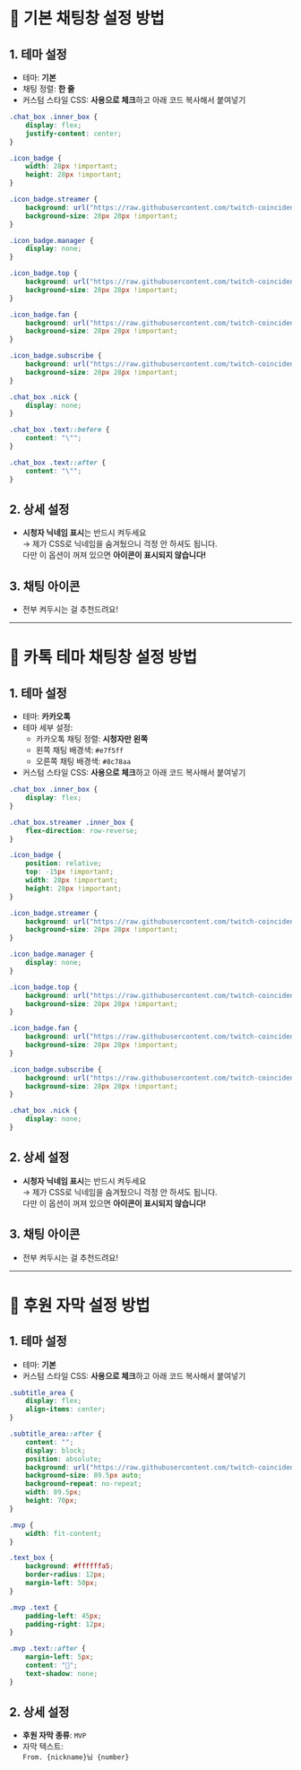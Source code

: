 # 💬 기본 채팅창 설정 방법

## 1. 테마 설정

- 테마: **기본**
- 채팅 정렬: **한 줄**
- 커스텀 스타일 CSS: **사용으로 체크**하고 아래 코드 복사해서 붙여넣기

```css
.chat_box .inner_box {
	display: flex;
  	justify-content: center;
}

.icon_badge {
	width: 28px !important;
  	height: 28px !important;
}

.icon_badge.streamer {
	background: url("https://raw.githubusercontent.com/twitch-coincidence/hongdoyu/refs/heads/main/2025/July/img/chat_streamer.webp") 50% 50% no-repeat !important;
  	background-size: 28px 28px !important;
}

.icon_badge.manager {
  	display: none;
}

.icon_badge.top {
	background: url("https://raw.githubusercontent.com/twitch-coincidence/hongdoyu/refs/heads/main/2025/July/img/chat_top.webp") 50% 50% no-repeat !important;
	background-size: 28px 28px !important;
}

.icon_badge.fan {
	background: url("https://raw.githubusercontent.com/twitch-coincidence/hongdoyu/refs/heads/main/2025/July/img/chat_fan.webp") 50% 50% no-repeat !important;
	background-size: 28px 28px !important;
}

.icon_badge.subscribe {
	background: url("https://raw.githubusercontent.com/twitch-coincidence/hongdoyu/refs/heads/main/2025/July/img/chat_subscribe.webp") 50% 50% no-repeat !important;
	background-size: 28px 28px !important;
}

.chat_box .nick {
	display: none;
}

.chat_box .text::before {
	content: "\"";
}

.chat_box .text::after {
	content: "\"";
}
```

## 2. 상세 설정

- **시청자 닉네임 표시**는 반드시 켜두세요  
  → 제가 CSS로 닉네임을 숨겨뒀으니 걱정 안 하셔도 됩니다.  
  다만 이 옵션이 꺼져 있으면 **아이콘이 표시되지 않습니다!**

## 3. 채팅 아이콘

- 전부 켜두시는 걸 추천드려요!

---

# 💛 카톡 테마 채팅창 설정 방법

## 1. 테마 설정

- 테마: **카카오톡**
- 테마 세부 설정:  
  - 카카오톡 채팅 정렬: **시청자만 왼쪽**  
  - 왼쪽 채팅 배경색: `#e7f5ff`  
  - 오른쪽 채팅 배경색: `#8c78aa`
- 커스텀 스타일 CSS: **사용으로 체크**하고 아래 코드 복사해서 붙여넣기

```css
.chat_box .inner_box {
	display: flex;
}

.chat_box.streamer .inner_box {
	flex-direction: row-reverse;
}

.icon_badge {
  	position: relative;
  	top: -15px !important;
	width: 28px !important;
  	height: 28px !important;
}

.icon_badge.streamer {
	background: url("https://raw.githubusercontent.com/twitch-coincidence/hongdoyu/refs/heads/main/2025/July/img/chat_streamer.webp") 50% 50% no-repeat !important;
  	background-size: 28px 28px !important;
}

.icon_badge.manager {
  	display: none;
}

.icon_badge.top {
	background: url("https://raw.githubusercontent.com/twitch-coincidence/hongdoyu/refs/heads/main/2025/July/img/chat_top.webp") 50% 50% no-repeat !important;
	background-size: 28px 28px !important;
}

.icon_badge.fan {
	background: url("https://raw.githubusercontent.com/twitch-coincidence/hongdoyu/refs/heads/main/2025/July/img/chat_fan.webp") 50% 50% no-repeat !important;
	background-size: 28px 28px !important;
}

.icon_badge.subscribe {
	background: url("https://raw.githubusercontent.com/twitch-coincidence/hongdoyu/refs/heads/main/2025/July/img/chat_subscribe.webp") 50% 50% no-repeat !important;
	background-size: 28px 28px !important;
}

.chat_box .nick {
	display: none;
}
```

## 2. 상세 설정

- **시청자 닉네임 표시**는 반드시 켜두세요  
  → 제가 CSS로 닉네임을 숨겨뒀으니 걱정 안 하셔도 됩니다.  
  다만 이 옵션이 꺼져 있으면 **아이콘이 표시되지 않습니다!**

## 3. 채팅 아이콘

- 전부 켜두시는 걸 추천드려요!

---

# 💸 후원 자막 설정 방법

## 1. 테마 설정

- 테마: **기본**
- 커스텀 스타일 CSS: **사용으로 체크**하고 아래 코드 복사해서 붙여넣기

```css
.subtitle_area {
	display: flex;
  	align-items: center;
}

.subtitle_area::after {
	content: "";
   	display: block;
  	position: absolute;
  	background: url("https://raw.githubusercontent.com/twitch-coincidence/hongdoyu/refs/heads/main/2025/July/img/donation_icon.webp");
	background-size: 89.5px auto;
  	background-repeat: no-repeat;
  	width: 89.5px;
  	height: 70px;
}

.mvp {
	width: fit-content;
}

.text_box {
	background: #ffffffa5;
  	border-radius: 12px;
  	margin-left: 50px;
}

.mvp .text {
	padding-left: 45px;
  	padding-right: 12px;
}

.mvp .text::after {
  	margin-left: 5px;
	content: "🤍";
  	text-shadow: none;
}
```

## 2. 상세 설정

- **후원 자막 종류**: `MVP`
- 자막 텍스트:  
  `From. {nickname}님 {number}`
